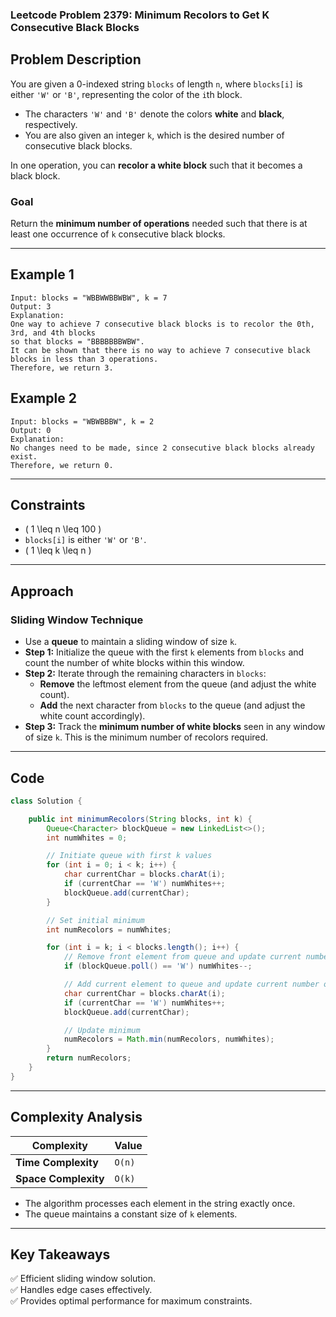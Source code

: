 ### Leetcode Problem 2379: Minimum Recolors to Get K Consecutive Black Blocks

## Problem Description

You are given a 0-indexed string `blocks` of length `n`, where `blocks[i]` is either `'W'` or `'B'`, representing the color of the `i`th block. 

- The characters `'W'` and `'B'` denote the colors **white** and **black**, respectively.
- You are also given an integer `k`, which is the desired number of consecutive black blocks.

In one operation, you can **recolor a white block** such that it becomes a black block.

### Goal
Return the **minimum number of operations** needed such that there is at least one occurrence of `k` consecutive black blocks.

---

## Example 1

```
Input: blocks = "WBBWWBBWBW", k = 7
Output: 3
Explanation:
One way to achieve 7 consecutive black blocks is to recolor the 0th, 3rd, and 4th blocks
so that blocks = "BBBBBBBWBW". 
It can be shown that there is no way to achieve 7 consecutive black blocks in less than 3 operations.
Therefore, we return 3.
```

## Example 2

```
Input: blocks = "WBWBBBW", k = 2
Output: 0
Explanation:
No changes need to be made, since 2 consecutive black blocks already exist.
Therefore, we return 0.
```

---

## Constraints

- \( 1 \leq n \leq 100 \)
- `blocks[i]` is either `'W'` or `'B'`.
- \( 1 \leq k \leq n \)

---

## Approach

### Sliding Window Technique
- Use a **queue** to maintain a sliding window of size `k`.
- **Step 1:** Initialize the queue with the first `k` elements from `blocks` and count the number of white blocks within this window.
- **Step 2:** Iterate through the remaining characters in `blocks`:
  - **Remove** the leftmost element from the queue (and adjust the white count).
  - **Add** the next character from `blocks` to the queue (and adjust the white count accordingly).
- **Step 3:** Track the **minimum number of white blocks** seen in any window of size `k`. This is the minimum number of recolors required.

---

## Code

```java
class Solution {

    public int minimumRecolors(String blocks, int k) {
        Queue<Character> blockQueue = new LinkedList<>();
        int numWhites = 0;

        // Initiate queue with first k values
        for (int i = 0; i < k; i++) {
            char currentChar = blocks.charAt(i);
            if (currentChar == 'W') numWhites++;
            blockQueue.add(currentChar);
        }

        // Set initial minimum
        int numRecolors = numWhites;

        for (int i = k; i < blocks.length(); i++) {
            // Remove front element from queue and update current number of white blocks
            if (blockQueue.poll() == 'W') numWhites--;

            // Add current element to queue and update current number of white blocks
            char currentChar = blocks.charAt(i);
            if (currentChar == 'W') numWhites++;
            blockQueue.add(currentChar);

            // Update minimum
            numRecolors = Math.min(numRecolors, numWhites);
        }
        return numRecolors;
    }
}
```

---

## Complexity Analysis

| Complexity | Value |
|-------------|--------|
| **Time Complexity** | `O(n)` |
| **Space Complexity** | `O(k)` |

- The algorithm processes each element in the string exactly once.
- The queue maintains a constant size of `k` elements.

---

## Key Takeaways
✅ Efficient sliding window solution.  
✅ Handles edge cases effectively.  
✅ Provides optimal performance for maximum constraints.
